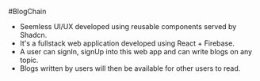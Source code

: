#BlogChain 

- Seemless UI/UX developed using reusable components served by Shadcn.
- It's a fullstack web application developed using React + Firebase.
- A user can signIn, signUp into this web app and can write blogs on any topic.
- Blogs written by users will then be available for other users to read.

